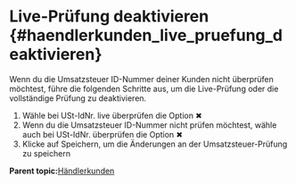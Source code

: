 # Live-Prüfung deaktivieren {#haendlerkunden_live_pruefung_deaktivieren}

Wenn du die Umsatzsteuer ID-Nummer deiner Kunden nicht überprüfen möchtest, führe die folgenden Schritte aus, um die Live-Prüfung oder die vollständige Prüfung zu deaktivieren.

1.  Wähle bei USt-IdNr. live überprüfen die Option ✖
2.  Wenn du die Umsatzsteuer ID-Nummer nicht prüfen möchtest, wähle auch bei USt-IdNr. überprüfen die Option ✖
3.  Klicke auf Speichern, um die Änderungen an der Umsatzsteuer-Prüfung zu speichern

**Parent topic:**[Händlerkunden](12_2_Haendlerkunden.md)

